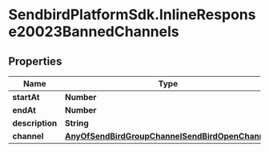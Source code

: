 # SendbirdPlatformSdk.InlineResponse20023BannedChannels

## Properties

Name | Type | Description | Notes
------------ | ------------- | ------------- | -------------
**startAt** | **Number** |  | [optional] 
**endAt** | **Number** |  | [optional] 
**description** | **String** |  | [optional] 
**channel** | [**AnyOfSendBirdGroupChannelSendBirdOpenChannel**](AnyOfSendBirdGroupChannelSendBirdOpenChannel.md) |  | [optional] 


